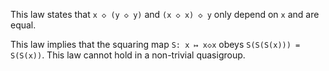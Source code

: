This law states that `x ◇ (y ◇ y)` and `(x ◇ x) ◇ y` only depend on `x` and are equal.

This law implies that the squaring map `S: x ↦ x◇x` obeys `S(S(S(x))) = S(S(x))`.  This law cannot hold in a non-trivial quasigroup.
